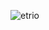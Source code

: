 ![etrio](https://github-readme-stats.vercel.app/api?username=etrio&theme=shadow_blue&show_icons=true)